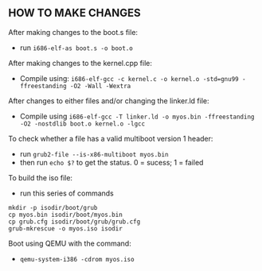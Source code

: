 ## HOW TO MAKE CHANGES ##
After making changes to the boot.s file:
- run `i686-elf-as boot.s -o boot.o`

After making changes to the kernel.cpp file:
- Compile using: `i686-elf-gcc -c kernel.c -o kernel.o -std=gnu99 -ffreestanding -O2 -Wall -Wextra`

After changes to either files and/or changing the linker.ld file:
- Compile using `i686-elf-gcc -T linker.ld -o myos.bin -ffreestanding -O2 -nostdlib boot.o kernel.o -lgcc`

To check whether a file has a valid multiboot version 1 header:
- run `grub2-file --is-x86-multiboot myos.bin`
- then run `echo $?` to get the status. 0 = sucess; 1 = failed

To build the iso file:
- run this series of commands
```
mkdir -p isodir/boot/grub
cp myos.bin isodir/boot/myos.bin
cp grub.cfg isodir/boot/grub/grub.cfg
grub-mkrescue -o myos.iso isodir 
```

Boot using QEMU with the command:
- `qemu-system-i386 -cdrom myos.iso`
